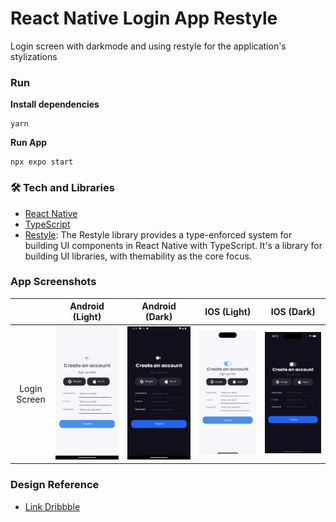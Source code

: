 # React Native Login App Restyle

Login screen with darkmode and using restyle for the application's stylizations

### Run

**Install dependencies**

```
yarn
```

**Run App**

```
npx expo start
```

### 🛠 Tech and Libraries

- [React Native](https://reactnative.dev/)
- [TypeScript](https://www.typescriptlang.org/)
- [Restyle](https://shopify.github.io/restyle/): The Restyle library provides a type-enforced system for building UI components in React Native with TypeScript. It's a library for building UI libraries, with themability as the core focus.

  
### App Screenshots

|                |              Android (Light)               |              Android (Dark)               | IOS (Light)                            | IOS (Dark)                            |
| :------------: | :----------------------------------------: | :---------------------------------------: | -------------------------------------- | ------------------------------------- |
| Login Screen | ![](src/assets/lightMode-android.png) | ![](src/assets/darkMode-android.png) | ![](src/assets/lightMode-ios.png) | ![](src/assets/darkMode-ios.png) |

### Design Reference
- [Link Dribbble](https://dribbble.com/shots/23643858-Money-Manager-Onboarding-Screen)
